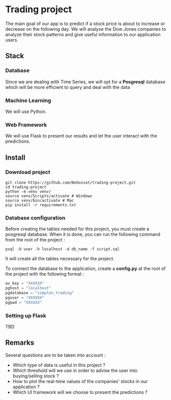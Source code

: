 # Trading project

The main goal of our app is to predict if a stock price is about to increase or decrease on the following day. We will analyse the Dow Jones companies to analyze their stock patterns and give useful information to our application users. 

## Stack

### Database

Since we are dealing with Time Series, we will opt for a **Posgresql** database which will be more efficient to query and deal with the data

### Machine Learning

We will use Python.

### Web Framework

We will use Flask to present our results and let the user interact with the predictions.

## Install

### Download project

```shell
git clone https://github.com/Nohossat/trading-project.git
cd trading-project
python -m venv venv/
source venv/Scripts/activate # Windows
source venv/bin/activate # Mac
pip install -r requirements.txt
```

### Database configuration

Before creating the tables needed for this project, you must create a posgresql database. When it is done, you can run the following command from the root of the project : 

```shell
psql -U user -h localhost -d db_name -f script.sql
```
It will create all the tables necessary for the project.

To connect the database to the application, create a **config.py** at the root of the project with the following format : 

```python
av_key = "XXXXXX"
pghost = "localhost"
pgdatabase = "simplon_trading"
pguser = "XXXXXX"
pgpwd = "XXXXXX"
```

### Setting up Flask

TBD

## Remarks

Several questions are to be taken into account :
- Which type of data is useful in this project ?
- Which threshold will we use in order to advise the user into buying/selling stock ?
- How to plot the real-time values of the companies' stocks in our application ?
- Which UI framework will we choose to present the predictions ?
